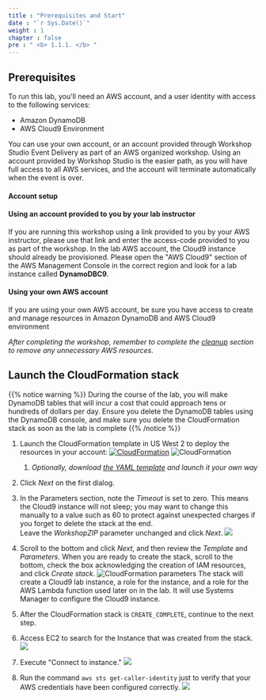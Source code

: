 ```yaml
---
title : "Prerequisites and Start"
date : "`r Sys.Date()`"
weight : 1
chapter : false
pre : " <b> 1.1.1. </b> "
---
```

## Prerequisites 
To run this lab, you'll need an AWS account, and a user identity with access to the following services:

- Amazon DynamoDB
- AWS Cloud9 Environment

You can use your own account, or an account provided through Workshop Studio Event Delivery as part of an AWS organized workshop. Using an account provided by Workshop Studio is the easier path, as you will have full access to all AWS services, and the account will terminate automatically when the event is over.

#### Account setup
#### Using an account provided to you by your lab instructor


If you are running this workshop using a link provided to you by your AWS instructor, please use that link and enter the access-code provided to you as part of the workshop. In the lab AWS account, the Cloud9 instance should already be provisioned. Please open the "AWS Cloud9" section of the AWS Management Console in the correct region and look for a lab instance called **DynamoDBC9**.

#### Using your own AWS account 

If you are using your own AWS account, be sure you have access to create and manage resources in Amazon DynamoDB and AWS Cloud9 environment

_After completing the workshop, remember to complete the [cleanup](https://catalog.workshops.aws/dynamodb-labs/en-US/hands-on-labs/cleanup.html) section to remove any unnecessary AWS resources._


## Launch the CloudFormation stack
{{% notice warning %}}
During the course of the lab, you will make DynamoDB tables that will incur a cost that could approach tens or hundreds of dollars per day. Ensure you delete the DynamoDB tables using the DynamoDB console, and make sure you delete the CloudFormation stack as soon as the lab is complete
{{% /notice %}}

1. Launch the CloudFormation template in US West 2 to deploy the resources in your account: [![CloudFormation](https://static.us-east-1.prod.workshops.aws/public/c768eb2c-360b-491e-8422-bfd253e11581/static/images/cloudformation-launch-stack.png)](https://console.aws.amazon.com/cloudformation/home?region=us-west-2#/stacks/new?stackName=DynamoDBID&templateURL=https://s3.amazonaws.com/amazon-dynamodb-labs.com/assets/C9.yaml)
 ![CloudFormation](/images/1/1.1/1.png)  
    1. *Optionally, download [the YAML template](https://s3.amazonaws.com/amazon-dynamodb-labs.com/assets/C9.yaml) and launch it your own way*

1. Click *Next* on the first dialog.

1. In the Parameters section, note the *Timeout* is set to zero. This means the Cloud9 instance will not sleep; you may want to change this manually to a value such as 60 to protect against unexpected charges if you forget to delete the stack at the end.  
    Leave the *WorkshopZIP* parameter unchanged and click *Next*. ![](/images/1/1.1/2.png)


1. Scroll to the bottom and click *Next*, and then review the *Template* and *Parameters*. When you are ready to create the stack, scroll to the bottom, check the box acknowledging the creation of IAM resources, and click *Create stack*.
![CloudFormation parameters](/images/1/1.1/3.png)
  The stack will create a Cloud9 lab instance, a role for the instance, and a role for the AWS Lambda function used later on in the lab. It will use Systems Manager to configure the Cloud9 instance.

1. After the CloudFormation stack is `CREATE_COMPLETE`, continue to the next step.

1. Access EC2 to search for the Instance that was created from the stack.
   ![](/images/1/1.1/4.png)
1. Execute "Connect to instance."
   ![](/images/1/1.1/5.png)
1. Run the command `aws sts get-caller-identity` just to verify that your AWS credentials have been configured correctly.
![](/images/1/1.1/6.png)